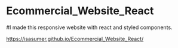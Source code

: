 # Ecommercial_Website_React
#I made this responsive website with react and styled components.

https://isasumer.github.io/Ecommercial_Website_React/

